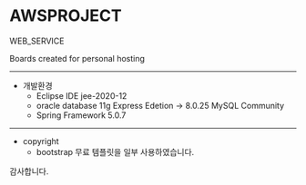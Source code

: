 # AWSPROJECT

WEB_SERVICE

Boards created for personal hosting


---
+ 개발환경  
  + Eclipse IDE jee-2020-12   
  + oracle database 11g Express Edetion -> 8.0.25 MySQL Community
  + Spring Framework 5.0.7
 
 

---
* copyright  
  * bootstrap 무료 템플릿을 일부 사용하였습니다.
  
  
감사합니다.


